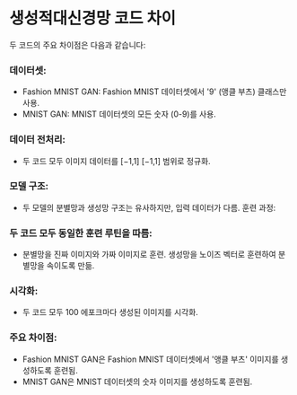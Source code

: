 # 생성적대신경망 코드 차이
두 코드의 주요 차이점은 다음과 같습니다:

### 데이터셋:
- Fashion MNIST GAN: Fashion MNIST 데이터셋에서 '9' (앵클 부츠) 클래스만 사용.
- MNIST GAN: MNIST 데이터셋의 모든 숫자 (0-9)를 사용.

### 데이터 전처리:
- 두 코드 모두 이미지 데이터를 [−1,1]
[−1,1] 범위로 정규화.

### 모델 구조:
- 두 모델의 분별망과 생성망 구조는 유사하지만, 입력 데이터가 다름.
훈련 과정:

### 두 코드 모두 동일한 훈련 루틴을 따름:
- 분별망을 진짜 이미지와 가짜 이미지로 훈련.
생성망을 노이즈 벡터로 훈련하여 분별망을 속이도록 만듦.

### 시각화:
- 두 코드 모두 100 에포크마다 생성된 이미지를 시각화.

### 주요 차이점:
- Fashion MNIST GAN은 Fashion MNIST 데이터셋에서 '앵클 부츠' 이미지를 생성하도록 훈련됨.
- MNIST GAN은 MNIST 데이터셋의 숫자 이미지를 생성하도록 훈련됨.